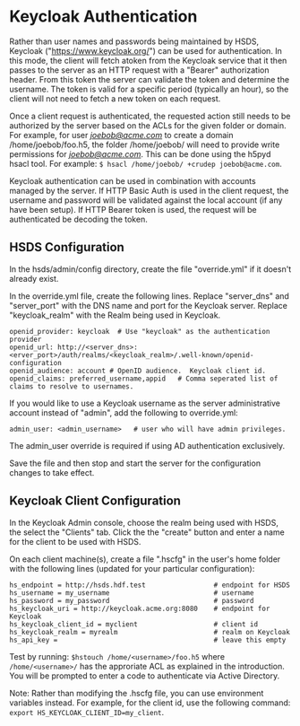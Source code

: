 Keycloak Authentication
=======================

Rather than user names and passwords being maintained by HSDS, Keycloak ("https://www.keycloak.org/") can be used for authentication. In this mode, the client will fetch atoken from the Keycloak service that it then passes to the server as an HTTP request with a "Bearer" authorization header.  From this token the server can validate the token and determine the username.  The token is valid for a specific period (typically an hour), so 
the client will not need to fetch a new token on each request.

Once a client request is authenticated, the requested action still needs to be authorized by the server based on the ACLs for the given folder or domain.  For example, for user *joebob@acme.com* to create a domain /home/joebob/foo.h5, the folder /home/joebob/ will need to provide write permissions for *joebob@acme.com*.  This can be done using the h5pyd hsacl tool.  For example: `$ hsacl /home/joebob/ +crudep joebob@acme.com`.

Keycloak authentication can be used in combination with accounts managed by the server.  If HTTP Basic Auth is used in the client request, the username and password will be validated against the local account (if any have been setup).  If HTTP Bearer token is used, the request will be authenticated be decoding the token.
 
HSDS Configuration
------------------

In the hsds/admin/config directory, create the file "override.yml" if it doesn't already exist.

In the override.yml file, create the following lines.  Replace "server_dns" and "server_port" with 
the DNS name and port for the Keycloak server.  Replace "keycloak_realm" with the Realm being used 
in Keycloak.

    openid_provider: keycloak  # Use "keycloak" as the authentication provider
    openid_url: http://<server_dns>:<erver_port>/auth/realms/<keycloak_realm>/.well-known/openid-configuration
    openid_audience: account # OpenID audience.  Keycloak client id.
    openid_claims: preferred_username,appid   # Comma seperated list of claims to resolve to usernames.

If you would like to use a Keycloak username as the server administrative account instead of "admin", add the following
to override.yml:

    admin_user: <admin_username>   # user who will have admin privileges.

The admin_user override is required if using AD authentication exclusively.

Save the file and then stop and start the server for the configuration changes to take effect.

Keycloak Client Configuration
------------------------------

In the Keycloak Admin console, choose the realm being used with HSDS, the select the "Clients" tab.
Click the the "create" button and enter a name for the client to be used with HSDS.  

On each client machine(s), create a file ".hscfg" in the user's home folder with the following lines (updated for your particular configuration):

    hs_endpoint = http://hsds.hdf.test                 # endpoint for HSDS
    hs_username = my_username                          # username 
    hs_password = my_password                          # password
    hs_keycloak_uri = http://keycloak.acme.org:8080    # endpoint for Keycloak
    hs_keycloak_client_id = myclient                   # client id
    hs_keycloak_realm = myrealm                        # realm on Keycloak
    hs_api_key =                                       # leave this empty
 
Test by running: `$hstouch /home/<username>/foo.h5` where `/home/<username>/` has the approriate ACL as explained in the introduction.
You will be prompted to enter a code to authenticate via Active Directory.

Note: Rather than modifying the .hscfg file, you can use environment variables instead.  For example, for the client id, use the following command: `export HS_KEYCLOAK_CLIENT_ID=my_client`.
